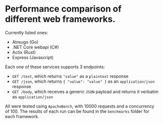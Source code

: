 # Performance comparison of different web frameworks.

Currently listed ones:
* Atreugo (Go)
* .NET Core webapi (C#)
* Actix (Rust)
* Express (Javascript)

Each one of these services supports 3 endpoints:
* `GET /text`, which returns `"value"` as a `plaintext` response
* `GET /json`, which returns `{ "value": "value" }` as an `application/json` response
* `GET /body`, which receives a generic `JSON` payload and returns it verbatim as `application/json`

All were tested using `ApacheBench`, with 10000 requests and a concurrency of 100. The results of each run can be found in the `benchmarks` folder for each framework.